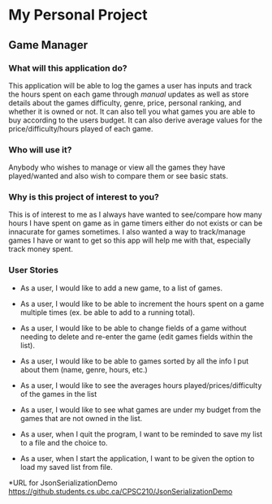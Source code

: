 # My Personal Project

## Game Manager

### What will this application do?
This application will be able to log the games a user has inputs and track the
hours spent on each game through *manual* updates as well as store details about the
games difficulty, genre, price, personal ranking, and whether it is owned or not.
It can also tell you what games you are able to buy according to the users budget.
It can also derive average values for the price/difficulty/hours played of each game.

### Who will use it?
Anybody who wishes to manage or view all the games they have played/wanted and
also wish to compare them or see basic stats.
### Why is this project of interest to you?
This is of interest to me as I always have wanted to see/compare how many hours
I have spent on game as in game timers either do not exists or can be innacurate for games
sometimes. I also wanted a way to track/manage games I have or want to get
so this app will help me with that, especially track money spent. 
### **User Stories**
- As a user, I would like to add a new game, to a list of games.
- As a user, I would like to be able to increment
the hours spent on a game multiple times (ex. be able to add to a running total).
- As a user, I would like to be able to change fields of a game without
needing to delete and re-enter the game (edit games fields within the list).
- As a user, I would like to be able to games sorted by all the info I put about them (name, genre, hours, etc.)
- As a user, I would like to see the averages hours played/prices/difficulty of the games in the list
- As a user, I would like to see what games are under my budget from the games that are not owned in the list.

- As a user, when I quit the program, I want to be reminded to save my list to  a file and the choice to.
- As a user, when I start the application, I want to be given the option to load my saved list from file.



*URL for JsonSerializationDemo
https://github.students.cs.ubc.ca/CPSC210/JsonSerializationDemo